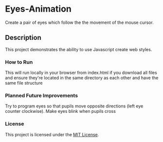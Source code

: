 # Eyes-Animation
Create a pair of eyes which follow the the movement of the mouse cursor.
  

## Description
This project demonstrates the ability to use Javascript create web styles.

### How to Run
This will run locally in your browser from index.html if you download all files and ensure they're located in the same directory as each other and have the same file structure  


### Planned Future Improvements
Try to program eyes so that pupils move opposite directions (left eye counter clockwise). Make eyes blink when pupils cross



### License
This project is licensed under the [MIT License](LICENSE).
